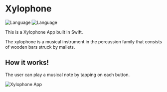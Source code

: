 Xylophone
==========
![Language](https://img.shields.io/badge/Swift-5.0-orange.svg)
![Language](https://img.shields.io/badge/iOS-13.0-orange.svg)


<p>This is a Xylophone App built in Swift.</p>
<p>The xylophone is a musical instrument in the percussion family that consists of wooden bars struck by mallets.</p>

## How it works!
<p>The user can play a musical note by tapping on each button.</p>

![Xylophone App](https://user-images.githubusercontent.com/39883704/72485891-3d0d4e80-37d7-11ea-8e4a-449287cc223b.gif)




